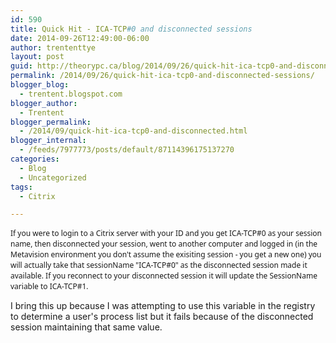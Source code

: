 ```yaml
---
id: 590
title: Quick Hit - ICA-TCP#0 and disconnected sessions
date: 2014-09-26T12:49:00-06:00
author: trententtye
layout: post
guid: http://theorypc.ca/blog/2014/09/26/quick-hit-ica-tcp0-and-disconnected-sessions/
permalink: /2014/09/26/quick-hit-ica-tcp0-and-disconnected-sessions/
blogger_blog:
  - trentent.blogspot.com
blogger_author:
  - Trentent
blogger_permalink:
  - /2014/09/quick-hit-ica-tcp0-and-disconnected.html
blogger_internal:
  - /feeds/7977773/posts/default/87114396175137270
categories:
  - Blog
  - Uncategorized
tags:
  - Citrix

---
```

<span style="font-family: 'Segoe UI'; font-size: 9pt;">If you were to login to a Citrix server with your ID and you get ICA-TCP#0 as your session name, then disconnected your session, went to another computer and logged in (in the Metavision environment you don't assume the exisiting session - you get a new one) you will actually take that sessionName "ICA-TCP#0" as the disconnected session made it available. If you reconnect to your disconnected session it will update the SessionName variable to ICA-TCP#1. </span>

I bring this up because I was attempting to use this variable in the registry to determine a user's process list but it fails because of the disconnected session maintaining that same value.

<table>
</table>

<!-- AddThis Advanced Settings generic via filter on the_content -->

<!-- AddThis Share Buttons generic via filter on the_content -->